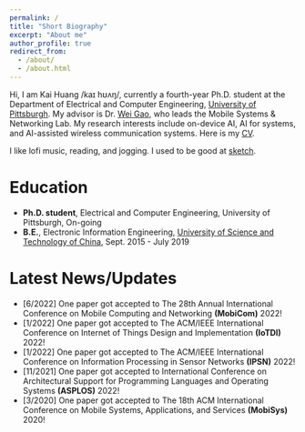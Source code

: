 ```yaml
---
permalink: /
title: "Short Biography"
excerpt: "About me"
author_profile: true
redirect_from: 
  - /about/
  - /about.html
---
```


Hi, I am Kai Huang /kaɪ hʊʌŋ/, currently a fourth-year Ph.D. student at the Department of Electrical and Computer Engineering, [University of Pittsburgh](https://www.pitt.edu/). My advisor is Dr. [Wei Gao](https://sites.pitt.edu/~weigao/), who leads the Mobile Systems & Networking Lab. My research interests include on-device AI, AI for systems, and AI-assisted wireless communication systems. Here is my [CV](http://hellokevin07.github.io/files/CV_KaiHuang.pdf). 

I like lofi music, reading, and jogging. I used to be good at [sketch](https://en.wikipedia.org/wiki/Sketch_(drawing)).

Education
======
* <b>Ph.D. student</b>, Electrical and Computer Engineering, University of Pittsburgh, On-going
* <b>B.E.</b>, Electronic Information Engineering, [University of Science and Technology of China](https://en.ustc.edu.cn/), Sept. 2015 - July 2019

Latest News/Updates
======
* [6/2022] One paper got accepted to The 28th Annual International Conference on Mobile Computing and Networking <b>(MobiCom)</b> 2022!
* [1/2022] One paper got accepted to The ACM/IEEE International Conference on Internet of Things Design and Implementation <b>(IoTDI)</b> 2022!
* [1/2022] One paper got accepted to The ACM/IEEE International Conference on Information Processing in Sensor Networks <b>(IPSN)</b> 2022!
* [11/2021] One paper got accepted to International Conference on Architectural Support for Programming Languages and Operating Systems <b>(ASPLOS)</b> 2022!
* [3/2020] One paper got accepted to The 18th ACM International Conference on Mobile Systems, Applications, and Services <b>(MobiSys)</b> 2020!
